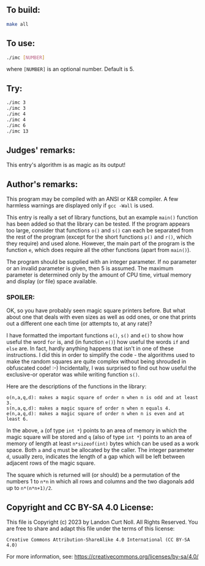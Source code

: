 ## To build:

```sh
make all
```


## To use:

```sh
./imc [NUMBER]
```

where `[NUMBER]` is an optional number. Default is 5.


## Try:

```sh
./imc 3
./imc 3
./imc 4
./imc 4
./imc 6
./imc 13
```


## Judges' remarks:

This entry's algorithm is as magic as its output!


## Author's remarks:

This program may be compiled with an ANSI or K&R compiler.  A few
harmless warnings are displayed only if `gcc -Wall` is used.

This entry is really a set of library functions, but an example
`main()` function has been added so that the library can be tested.  If
the program appears too large, consider that functions `o()` and `s()` can
each be separated from the rest of the program (except for the short
functions `p()` and `r()`, which they require) and used alone.  However, the
main part of the program is the function `e`, which does require all the
other functions (apart from `main()`).

The program should be supplied with an integer parameter.  If no
parameter or an invalid parameter is given, then 5 is assumed.  The
maximum parameter is determined only by the amount of CPU time, virtual
memory and display (or file) space available.

### SPOILER:

OK, so you have probably seen magic square printers before.  But what
about one that deals with even sizes as well as odd ones, or one that
prints out a different one each time (or attempts to, at any rate)?

I have formatted the important functions `o()`, `s()` and `e()` to show how useful
the word `for` is, and (in function `e()`) how useful the words `if` and
`else` are.  In fact, hardly anything happens that isn't in one of these
instructions.  I did this in order to simplify the code - the algorithms
used to make the random squares are quite complex without being shrouded
in obfuscated code! :-)  Incidentally, I was surprised to find out how
useful the exclusive-or operator was while writing function `s()`.

Here are the descriptions of the functions in the library:

```
o(n,a,q,d): makes a magic square of order n when n is odd and at least 3.
s(n,a,q,d): makes a magic square of order n when n equals 4.
e(n,a,q,d): makes a magic square of order n when n is even and at least 6.
```

In the above, `a` (of type `int *`) points to an area of memory in which
the magic square will be stored and `q` (also of type `int *`) points to
an area of memory of length at least `n*sizeof(int)` bytes which can be
used as a work space.  Both `a` and `q` must be allocated by the caller.
The integer parameter `d`, usually zero, indicates the length of a gap
which will be left between adjacent rows of the magic square.

The square which is returned will (or should) be a permutation of the
numbers 1 to `n*n` in which all rows and columns and the two diagonals
add up to `n*(n*n+1)/2`.


## Copyright and CC BY-SA 4.0 License:

This file is Copyright (c) 2023 by Landon Curt Noll.  All Rights Reserved.
You are free to share and adapt this file under the terms of this license:

    Creative Commons Attribution-ShareAlike 4.0 International (CC BY-SA 4.0)

For more information, see: https://creativecommons.org/licenses/by-sa/4.0/
